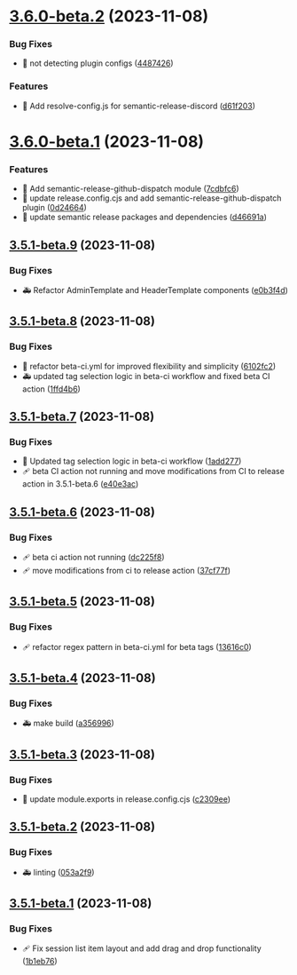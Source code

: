 # [3.6.0-beta.2](https://github.com/Wizarrrr/wizarr/compare/v3.6.0-beta.1...v3.6.0-beta.2) (2023-11-08)


### Bug Fixes

* 🐛 not detecting plugin configs ([4487426](https://github.com/Wizarrrr/wizarr/commit/44874265b0c59f323f080f4eb3b624cf79a1d5a0))


### Features

* 🎉 Add resolve-config.js for semantic-release-discord ([d61f203](https://github.com/Wizarrrr/wizarr/commit/d61f203c1b11c856e7fe5e88694b78553f087a53))

# [3.6.0-beta.1](https://github.com/Wizarrrr/wizarr/compare/v3.5.1-beta.9...v3.6.0-beta.1) (2023-11-08)


### Features

* 🎊 Add semantic-release-github-dispatch module ([7cdbfc6](https://github.com/Wizarrrr/wizarr/commit/7cdbfc65cec646b07a8509a4144abc80013fd0f5))
* 🚀 update release.config.cjs and add semantic-release-github-dispatch plugin ([0d24664](https://github.com/Wizarrrr/wizarr/commit/0d246643223f8b35ba7955e32a32421a8072f754))
* 🚀 update semantic release packages and dependencies ([d46691a](https://github.com/Wizarrrr/wizarr/commit/d46691acb13f2ba3101583895bcba7347ae48d81))

## [3.5.1-beta.9](https://github.com/Wizarrrr/wizarr/compare/v3.5.1-beta.8...v3.5.1-beta.9) (2023-11-08)


### Bug Fixes

* 🚑 Refactor AdminTemplate and HeaderTemplate components ([e0b3f4d](https://github.com/Wizarrrr/wizarr/commit/e0b3f4d2d4fdba51ea36fcd0e32f27a74a2b2c17))

## [3.5.1-beta.8](https://github.com/Wizarrrr/wizarr/compare/v3.5.1-beta.7...v3.5.1-beta.8) (2023-11-08)


### Bug Fixes

* 🐛 refactor beta-ci.yml for improved flexibility and simplicity ([6102fc2](https://github.com/Wizarrrr/wizarr/commit/6102fc20e9b792d15466ae96e41f18bd9874b4e3))
* 🚑 updated tag selection logic in beta-ci workflow and fixed beta CI action ([1ffd4b6](https://github.com/Wizarrrr/wizarr/commit/1ffd4b67f11f9862fc01ce32daa436f3d4b627bf))

## [3.5.1-beta.7](https://github.com/Wizarrrr/wizarr/compare/v3.5.1-beta.6...v3.5.1-beta.7) (2023-11-08)


### Bug Fixes

* 🐛 Updated tag selection logic in beta-ci workflow ([1add277](https://github.com/Wizarrrr/wizarr/commit/1add2772059a774f7a2e1f9f809d50b5f9d38e3e))
* 🩹 beta CI action not running and move modifications from CI to release action in 3.5.1-beta.6 ([e40e3ac](https://github.com/Wizarrrr/wizarr/commit/e40e3acd186198d73c7b78e916da8d78af5747a5))

## [3.5.1-beta.6](https://github.com/Wizarrrr/wizarr/compare/v3.5.1-beta.5...v3.5.1-beta.6) (2023-11-08)


### Bug Fixes

* 🩹 beta ci action not running ([dc225f8](https://github.com/Wizarrrr/wizarr/commit/dc225f8e8f558b73c0db99fefcfcd344478d3208))
* 🩹 move modifications from ci to release action ([37cf77f](https://github.com/Wizarrrr/wizarr/commit/37cf77f0d810af7c6b7004d76d117a87923aa49c))

## [3.5.1-beta.5](https://github.com/Wizarrrr/wizarr/compare/v3.5.1-beta.4...v3.5.1-beta.5) (2023-11-08)


### Bug Fixes

* 🩹 refactor regex pattern in beta-ci.yml for beta tags ([13616c0](https://github.com/Wizarrrr/wizarr/commit/13616c07971b7598186c38e7d08195e9b3c4a15d))

## [3.5.1-beta.4](https://github.com/Wizarrrr/wizarr/compare/v3.5.1-beta.3...v3.5.1-beta.4) (2023-11-08)


### Bug Fixes

* 🚑 make build ([a356996](https://github.com/Wizarrrr/wizarr/commit/a356996f1a4fd8860e4c325e5f112200b5cc101c))

## [3.5.1-beta.3](https://github.com/Wizarrrr/wizarr/compare/v3.5.1-beta.2...v3.5.1-beta.3) (2023-11-08)


### Bug Fixes

* 🐛 update module.exports in release.config.cjs ([c2309ee](https://github.com/Wizarrrr/wizarr/commit/c2309ee6fca62ad817ff75b6066788bf77f66e42))

## [3.5.1-beta.2](https://github.com/Wizarrrr/wizarr/compare/v3.5.1-beta.1...v3.5.1-beta.2) (2023-11-08)

### Bug Fixes

-   🚑 linting ([053a2f9](https://github.com/Wizarrrr/wizarr/commit/053a2f914b865b53ef9aaf6e5afb39343b2e7460))

## [3.5.1-beta.1](https://github.com/Wizarrrr/wizarr/compare/v1.0.0-beta.1...v3.5.1-beta.1) (2023-11-08)

### Bug Fixes

-   🩹 Fix session list item layout and add drag and drop functionality ([1b1eb76](https://github.com/Wizarrrr/wizarr/commit/1b1eb766ce814393ab6f2723662abe8ab5aeb858))
